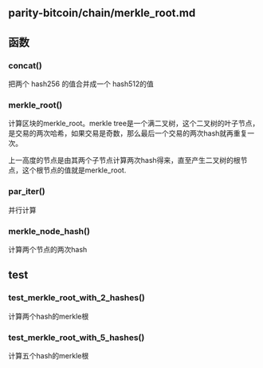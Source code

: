 ## parity-bitcoin/chain/merkle_root.md

## 函数

### concat()
把两个 hash256 的值合并成一个 hash512的值

### merkle_root()
计算区块的merkle_root。merkle tree是一个满二叉树，这个二叉树的叶子节点，是交易的两次哈希，如果交易是奇数，那么最后一个交易的两次hash就再重复一次。

上一高度的节点是由其两个子节点计算两次hash得来，直至产生二叉树的根节点，这个根节点的值就是merkle_root.

### par_iter()
并行计算

### merkle_node_hash()
计算两个节点的两次hash

## test

### test_merkle_root_with_2_hashes()
计算两个hash的merkle根

### test_merkle_root_with_5_hashes()
计算五个hash的merkle根

